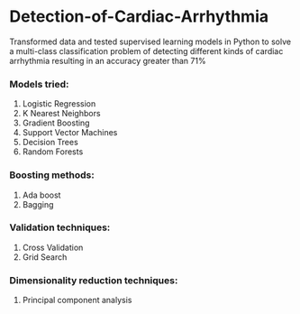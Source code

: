 # Detection-of-Cardiac-Arrhythmia

Transformed data and tested supervised learning models in Python to solve a multi-class classification problem of detecting different kinds of cardiac arrhythmia resulting in an accuracy greater than 71%

### Models tried:
1. Logistic Regression
2. K Nearest Neighbors
3. Gradient Boosting
4. Support Vector Machines
5. Decision Trees
6. Random Forests

### Boosting methods:
1. Ada boost
2. Bagging

### Validation techniques:
1. Cross Validation
2. Grid Search

### Dimensionality reduction techniques:
1. Principal component analysis

